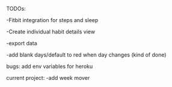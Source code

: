 TODOs:

-Fitbit integration for steps and sleep

-Create individual habit details view

-export data

-add blank days/default to red when day changes (kind of done)

bugs:
add env variables for heroku

current project:
-add week mover